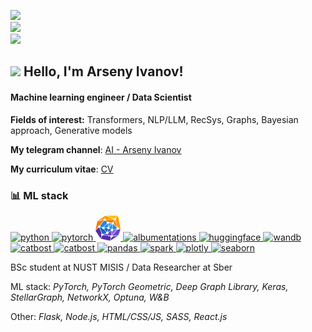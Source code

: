 ![](https://komarev.com/ghpvc/?username=arseny5&color=36b812)<br>
![](https://img.shields.io/github/followers/arseny5?style=social)<br>
![](https://img.shields.io/github/stars/arseny5?style=social)<br>

<h2 align="left">
    <img src="https://raw.githubusercontent.com/MartinHeinz/MartinHeinz/master/wave.gif" height="40px"> Hello, I'm Arseny Ivanov!
</h2>

#### Machine learning engineer / Data Scientist

**Fields of interest:** Transformers, NLP/LLM, RecSys, Graphs, Bayesian approach, Generative models

**My telegram channel**: [AI - Arseny Ivanov](https://t.me/ivarsivars)

**My curriculum vitae**: [CV](https://drive.google.com/file/d/117lfWmSmg5VSPKMNa8FjdUN-3KTXZJqq/view?usp=sharing)
</br>

### 📊 ML stack
<p align="left"> 
  <a href="https://www.python.org" target="_blank"> 
    <img src="https://upload.wikimedia.org/wikipedia/commons/thumb/c/c3/Python-logo-notext.svg/1869px-Python-logo-notext.svg.png" alt="python" width="40" height="40"/>
  </a>
  
  <a href="https://pytorch.org" target="_blank"> 
    <img src="https://pytorch.org/assets/images/pytorch-logo.png" alt="pytorch" width="45" height="45"/>
  </a>
  
   <a href="https://pytorch-geometric.readthedocs.io/en/latest/#" target="_blank"> 
    <img src="https://raw.githubusercontent.com/pyg-team/pyg_sphinx_theme/master/pyg_sphinx_theme/static/img/pyg_logo.png" alt="pytorch-geometric" width="40" height="40"/>
  </a>
  
  <a href="https://networkx.org" target="_blank"> 
    <img src="https://avatars.githubusercontent.com/u/388785?s=280&v=4" alt="albumentations" width="40" height="40"/>
  </a>

  <a href="https://huggingface.co" target="_blank"> 
    <img src="https://uptime-storage.s3.amazonaws.com/logos/d32f5c39b694f3e64d29fc2c9b988cdd.png" alt="huggingface" width="40" height="40"/>
  </a>
  
  <a href="https://wandb.ai/site" target="_blank"> 
    <img src="https://wandb.ai/logo.png" alt="wandb" width="40" height="40"/>
  </a>

  <a href="https://catboost.ai" target="_blank"> 
    <img src="https://upload.wikimedia.org/wikipedia/commons/c/cc/CatBoostLogo.png" alt="catbost" width="40" height="40"/>
  </a>

  <a href="https://optuna.readthedocs.io/en/stable/#" target="_blank"> 
    <img src="https://avatars.githubusercontent.com/u/57251745?s=280&v=4" alt="catbost" width="40" height="40"/>
  </a>
  
  <a href="https://pandas.pydata.org" target="_blank"> 
    <img src="https://encrypted-tbn0.gstatic.com/images?q=tbn:ANd9GcT01Ctpf3nRjz7b9l-om2h2llNA0jL4d_MVtXXXHVF5mWIn5nyMXLgzYscFGZdbhf_LN8M&usqp=CAU" alt="pandas" width="40" height="40"/>
  </a>
  
  <a href="https://spark.apache.org" target="_blank"> 
    <img src="https://cdn.icon-icons.com/icons2/2699/PNG/512/apache_spark_logo_icon_170560.png" alt="spark" width="40" height="40"/>
  </a>
  
  <a href="https://plotly.com" target="_blank"> 
    <img src="https://cdn.icon-icons.com/icons2/2699/PNG/512/plot_ly_logo_icon_168902.png" alt="plotly" width="40" height="40"/>
  </a>
  
  <a href="https://seaborn.pydata.org" target="_blank"> 
    <img src="https://seaborn.pydata.org/_images/logo-mark-lightbg.svg" alt="seaborn" width="40" height="40"/>
  </a>
  
</p>

BSc student at NUST MISIS / Data Researcher at Sber

ML stack: *PyTorch, PyTorch Geometric, Deep Graph Library, Keras, StellarGraph, NetworkX, Optuna, W&B*

Other: *Flask, Node.js, HTML/CSS/JS, SASS, React.js*

